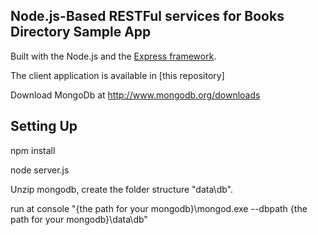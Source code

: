 ## Node.js-Based RESTFul services for Books Directory Sample App ##

Built with the Node.js and the [Express framework](http://expressjs.com/).

The client application is available in [this repository]

Download MongoDb at http://www.mongodb.org/downloads


## Setting Up ##

npm install

node server.js

Unzip mongodb, create the folder structure "data\db".

run at console "{the path for your mongodb}\mongod.exe --dbpath {the path for your mongodb}\data\db"